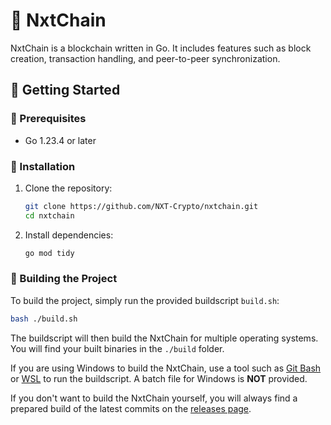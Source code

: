 # 🔗 NxtChain

NxtChain is a blockchain written in Go. It includes features such as block creation, transaction handling, and peer-to-peer synchronization.

## 🚀 Getting Started

### 📖 Prerequisites

-   Go 1.23.4 or later

### 📂 Installation

1. Clone the repository:

    ```sh
    git clone https://github.com/NXT-Crypto/nxtchain.git
    cd nxtchain
    ```

2. Install dependencies:
    ```sh
    go mod tidy
    ```

### 🔨 Building the Project

To build the project, simply run the provided buildscript `build.sh`:

```sh
bash ./build.sh
```

The buildscript will then build the NxtChain for multiple operating systems. You will find your built binaries in the `./build` folder.

If you are using Windows to build the NxtChain, use a tool such as [Git Bash](https://git-scm.com/downloads/win) or [WSL](https://learn.microsoft.com/en-us/windows/wsl/install) to run the buildscript. A batch file for Windows is **NOT** provided.

If you don't want to build the NxtChain yourself, you will always find a prepared build of the latest commits on the [releases page](https://github.com/NXT-Crypto/nxtchain/releases/tag/latest).
